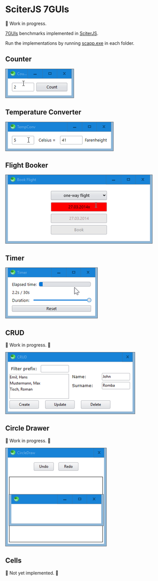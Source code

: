 # SciterJS 7GUIs

:construction: Work in progress.

[7GUIs](https://eugenkiss.github.io/7guis/tasks) benchmarks implemented in [SciterJS](https://sciter.com).

Run the implementations by running [scapp.exe](https://github.com/c-smile/sciter-js-sdk/tree/main/bin.win/x32) in each folder.

## Counter

![screenshot](gifs/counter.gif)

## Temperature Converter

![screenshot](gifs/temperature-converter.gif)

## Flight Booker

![screenshot](gifs/flight-booker.gif)

## Timer

![screenshot](gifs/timer.gif)

## CRUD

:construction: Work in progress. :construction:

![screenshot](gifs/crud.png)

## Circle Drawer

:construction: Work in progress. :construction:

![screenshot](gifs/circle-drawer.png)

## Cells

:construction: Not yet implemented. :construction: